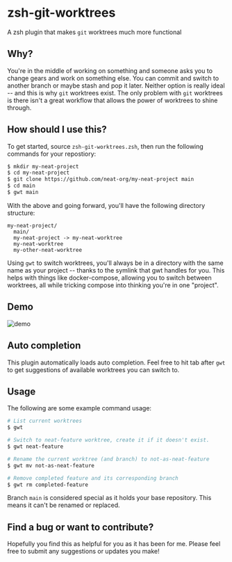 # zsh-git-worktrees

A zsh plugin that makes `git` worktrees much more functional

## Why?

You're in the middle of working on something and someone asks you to change
gears and work on something else. You can commit and switch to another branch
or maybe stash and pop it later. Neither option is really ideal -- and this is
why `git` worktrees exist. The only problem with `git` worktrees is there isn't a
great workflow that allows the power of worktrees to shine through.

## How should I use this?

To get started, source `zsh-git-worktrees.zsh`, then run the following commands
for your repostiory:

```bash
$ mkdir my-neat-project
$ cd my-neat-project
$ git clone https://github.com/neat-org/my-neat-project main
$ cd main
$ gwt main
```

With the above and going forward, you'll have the following directory structure:

```
my-neat-project/
  main/
  my-neat-project -> my-neat-worktree
  my-neat-worktree
  my-other-neat-worktree
```

Using `gwt` to switch worktrees, you'll always be in a directory with the same
name as your project -- thanks to the symlink that gwt handles for you. This
helps with things like docker-compose, allowing you to switch between
worktrees, all while tricking compose into thinking you're in one "project".

## Demo
![demo](https://github.com/egyptianbman/zsh-git-worktrees/raw/main/vhs.gif)

## Auto completion

This plugin automatically loads auto completion. Feel free to hit tab after
`gwt` to get suggestions of available worktrees you can switch to.

## Usage

The following are some example command usage:

```bash
# List current worktrees
$ gwt

# Switch to neat-feature worktree, create it if it doesn't exist.
$ gwt neat-feature

# Rename the current worktree (and branch) to not-as-neat-feature
$ gwt mv not-as-neat-feature

# Remove completed feature and its corresponding branch
$ gwt rm completed-feature
```

Branch `main` is considered special as it holds your base repository. This
means it can't be renamed or replaced.

## Find a bug or want to contribute?

Hopefully you find this as helpful for you as it has been for me. Please feel
free to submit any suggestions or updates you make!
